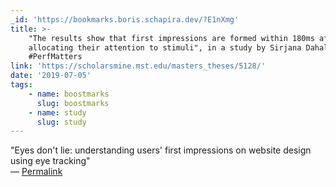 ```yaml
---
_id: 'https://bookmarks.boris.schapira.dev/?E1nXmg'
title: >-
    "The results show that first impressions are formed within 180ms after
    allocating their attention to stimuli", in a study by Sirjana Dahal
    #PerfMatters
link: 'https://scholarsmine.mst.edu/masters_theses/5128/'
date: '2019-07-05'
tags:
    - name: boostmarks
      slug: boostmarks
    - name: study
      slug: study
---
```


&quot;Eyes don't lie: understanding users' first impressions on website design
using eye tracking&quot; <br>&#8212;
<a href="https://bookmarks.boris.schapira.dev/?E1nXmg" title="Permalink">Permalink</a>
